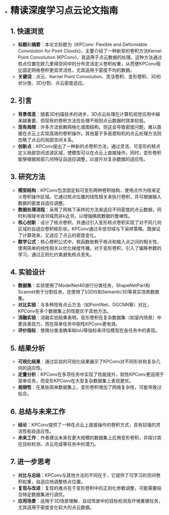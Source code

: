 - # 精读深度学习点云论文指南

  ## 1. 快速浏览

  - **标题**和**摘要**：本论文标题为《KPConv: Flexible and Deformable Convolution for Point Clouds》，主要介绍了一种新型的卷积方法Kernel Point Convolution (KPConv)，其适用于点云数据的处理。这种方法通过核点位置在欧几里得空间中的分布灵活定义卷积权重，从而使KPConv相比固定网格卷积更具灵活性，尤其适用于密度不均的数据。
  - **关键词**：点云、Kernel Point Convolution、灵活卷积、变形卷积、3D形状分类、3D分割、点云密度适应。

  ## 2. 引言

  - **背景信息**：随着3D扫描技术的进步，3D点云处理在计算机视觉应用中越来越重要，但现有的卷积方法在处理不规则点云数据时效率较低。
  - **现有局限**：许多方法依赖网格化或图结构，但这会导致密度问题，难以直接在点云上实现高效的卷积操作。其他基于多层感知机的点云处理方法则忽略了点云的局部空间关系。
  - **创新点**：KPConv提出了一种新的点卷积方法，通过灵活、可变形的核点定义局部空间滤波区域，使模型可以在点云上直接操作。同时，变形卷积能够根据局部几何特征自适应调整，以提升对复杂数据的适应性。

  ## 3. 研究方法

  - **模型结构**：KPConv包含固定和可变形两种卷积结构，使用点作为核来定义卷积操作区域。它通过核点位置的线性相关来执行卷积，并可根据输入数据的密度自适应调整。
  - **数据处理流程**：采用了网格下采样的方法来适应不同密度的点云数据，同时利用球半径邻域而非k近邻，以增强稀疏数据的鲁棒性。
  - **核心创新**：设计了核点卷积，并通过引入变形核点卷积实现了对不同几何区域的自适应卷积核形状。KPConv通过半径邻域与下采样策略，既保证了计算效率，又适应了点云的密度变化。
  - **数学公式**：核心卷积公式中，核函数依赖于核点和输入点之间的相关性，使用简单的线性相关以优化梯度传播。对于变形卷积，引入了偏移参数的学习，通过正则化约束避免核点丢失。

  ## 4. 实验设计

  - **数据集**：实验使用了ModelNet40进行分类任务，ShapeNetPart和Scannet用于分割任务，还使用了S3DIS和Semantic3D等真实场景数据集。
  - **对比实验**：与多种现有点云方法（如PointNet、DGCNN等）对比，KPConv在多个数据集上的性能优于其他方法。
  - **消融实验**：消融实验结果表明，变形卷积在复杂数据集（如室内场景）中更具表现力，而在简单任务中刚性KPConv更有效。
  - **评价指标**：使用分类准确率和IoU等指标来评估模型在各任务中的表现。

  ## 5. 结果分析

  - **可视化结果**：通过实验的可视化结果展示了KPConv对不同形状和复杂几何的适应性。
  - **定量分析**：KPConv在多项任务中实现了性能提升，刚性KPConv更适用于简单任务，而变形KPConv在大型复杂数据集上表现更优。
  - **局限性**：在某些简单数据集上，变形卷积增加了网络复杂性，可能导致过拟合。

  ## 6. 总结与未来工作

  - **结论**：KPConv提供了一种在点云上直接操作的卷积方式，具有较强的灵活性和自适应性。
  - **未来工作**：作者建议未来在更大规模的数据集上应用变形卷积，并探讨其在目标检测、点云完成等任务中的潜力。

  ## 7. 进一步思考

  - **对比与总结**：KPConv与其他方法的不同在于，它提供了可学习的空间卷积权重，自适应地调整核点位置。
  - **复现与改进**：复现的难点在于变形卷积中的正则化参数调整，可能需要结合特定数据集进行调优。
  - **应用场景**：适用于3D场景理解、自动驾驶中的目标检测及环境重建任务，尤其适用于密度变化较大的点云数据。